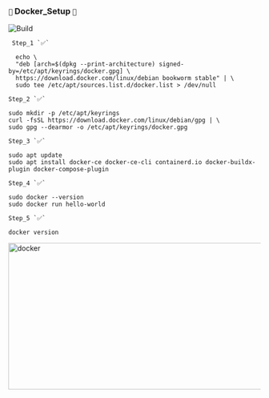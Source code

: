 ### `🐋` Docker_Setup `🚀`
![Build](<img width="547" height="293" alt="docker" src="https://github.com/user-attachments/assets/387fe50b-9815-47a4-b2f4-c25f3f89df94" />
) 
```
 Step_1 `✅`
 
  echo \
  "deb [arch=$(dpkg --print-architecture) signed-by=/etc/apt/keyrings/docker.gpg] \
  https://download.docker.com/linux/debian bookworm stable" | \
  sudo tee /etc/apt/sources.list.d/docker.list > /dev/null
```
```
Step_2 `✅`

sudo mkdir -p /etc/apt/keyrings
curl -fsSL https://download.docker.com/linux/debian/gpg | \
sudo gpg --dearmor -o /etc/apt/keyrings/docker.gpg
```
```
Step_3 `✅`

sudo apt update
sudo apt install docker-ce docker-ce-cli containerd.io docker-buildx-plugin docker-compose-plugin
```
```
Step_4 `✅`

sudo docker --version
sudo docker run hello-world
```
```
Step_5 `✅`

docker version

```
<img width="600" height="293" alt="docker" src="https://github.com/user-attachments/assets/d92e661b-2234-4636-9770-dfeb35e98db7" />

